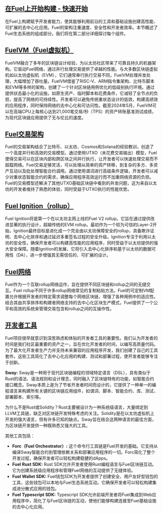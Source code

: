 ## [在Fuel上开始构建 - 快速开始](https://docs.fuel.network/docs/fuel-book/why-fuel/building-on-fuel-an-overview/#building-on-fuel-an-overview)

在Fuel上构建赋予开发者能力，使其能够利用前沿的工具和基础设施创建高性能、可扩展的去中心化应用。Fuel的架构注重速度、安全性和开发者效率。本节概述了Fuel生态系统的组成部分。我们将在第二部分详细探讨每个组件。

## [**FuelVM（Fuel虚拟机）**](https://docs.fuel.network/docs/fuel-book/why-fuel/building-on-fuel-an-overview/#building-on-fuel-an-overview)

FuelVM融合了多年的区块链设计经验，为以太坊社区带来了可靠且持久的机器架构。它驱动Fuel网络，通过并行处理交易提供了卓越的性能。与大多数区块链虚拟机如以太坊虚拟机（EVM），它们通常串行执行交易不同，FuelVM处理并发处理，大幅增加了吞吐量。FuelVM借鉴了RISC-V、ARM指令集架构、比特币脚本和EVM等多样的架构，创建了一个针对区块链用例优化的低级别执行环境。通过提供状态最小化的设施，如原生资产、临时脚本和花费条件，它减轻了全节点的负担，提高了网络的可持续性。开发者可以避免传统重状态设计的低效，构建高绩效的应用程序，同时保持网络的去中心化和可访问性。截至2024年5月，FuelVM可以在高端CPU上每核心达到21,000笔交易/秒（TPS）的资产转账基准测试成绩，为现代区块链应用提供了无与伦比的速度。

## [**Fuel交易架构**](https://docs.fuel.network/docs/fuel-book/why-fuel/building-on-fuel-an-overview/#building-on-fuel-an-overview)

Fuel的交易架构结合了比特币、以太坊、Cosmos和Solana的经验教训，创造了一个高度并行和高效的交易模型。通过使用UTXO（未花费交易输出）模型，Fuel使得交易可以在区块内部和跨区块之间并行执行，让开发者可以快速处理交易而不超载网络。Fuel交易足够灵活，可以处理从简单的资产转移，到复杂的多方、多资产互动以及批处理智能合约调用。通过使用谓词进行高级条件逻辑，开发者可以减少对重状态智能合约的需求，确保应用程序高效运行而不加重网络资源的负担。Fuel的交易模型还解决了其他UTXO基础区块链中看到的并发问题，这为来自以太坊的开发者维持了熟悉的体验，同时受益于UTXO执行的性能优势。

## [**Fuel Ignition（rollup）**](https://docs.fuel.network/docs/fuel-book/why-fuel/building-on-fuel-an-overview/#building-on-fuel-an-overview)

Fuel Ignition将是第一个在以太坊主网上线的Fuel V2 rollup。它旨在通过提供改进显著的执行设计，超越传统的EVM rollup。最初作为一个较为可信的Layer-2开始，Ignition最终目标是进化成一个完全由以太坊保障安全的rollup，具备欺诈证明、去中心化排序和通过延迟多重签名过程的安全升级。Ignition专注于利用以太坊的安全性，确保开发者可以构建高性能的应用程序，同时受益于以太坊提供的强大安全保障。随着Ignition的发展，它将引入去中心化排序和基于以太坊的数据可用性（DA），进一步增强其无需信任的、可扩展的设计。

## [**Fuel网络**](https://docs.fuel.network/docs/fuel-book/why-fuel/building-on-fuel-an-overview/#building-on-fuel-an-overview)

Fuel作为一个互联rollup网络运作，旨在提供不同区块链和rollup之间的无缝交互。Fuel rollup不同于许多rollup网络常见的复制粘贴方法。Fuel的可定制VM配置允许根据开发者的特定需求调整每个网络区块链，增强了各种用例中的适应性。结合其由共享排序和构建者网络支持的去中心化区块生产模式，Fuel提供了一个公平和高效的系统来管理交易包含和rollup之间的互操作性。

## [**开发者工具**](https://docs.fuel.network/docs/fuel-book/why-fuel/building-on-fuel-an-overview/#building-on-fuel-an-overview)

Fuel项目很早就意识到深思熟虑和体贴的开发者工具的重要性。我们认为开发者的时间是我们社区最重要的资产之一，旨在优化开发者的时间，以编写高质量代码。为了最大化开发者生产力并支持未来兼容的应用程序开发，我们创建了自己的工具套件。这些工具简化了去中心化应用的构建、测试和部署过程，使开发者能够专注于创新。

**Sway:** Sway是一种用于现代区块链编程的领域特定语言（DSL），具有类似于Rust的语法、语法规则和设计理念，同时融入了区块链特有的功能，如智能合约接口概念。Sway本质上是为了节省开发者时间而设计的，它提供了一种单一的编程语言来构建所有关键的区块链应用组件，如谓词、脚本、智能合约、库、测试、部署脚本、索引等。

为什么不是Rust或Solidity？Rust主要被设计为一种系统级语言，大量绑定到LLVM工具链，缺乏对区块链开发特殊考虑的关注。Solidity是在以太坊虚拟机上开发的强大语言，但有许多已知的缺点。Sway旨在结合这两种语言的最佳方面，为区块链开发提供一种既熟悉又强大的工具。

其他工具包括：

- **Forc（Fuel Orchestrator）:** 这个命令行工具链是Fuel开发的基础。它支持从编译Sway智能合约到管理依赖关系和部署应用程序的一切。Forc简化了整个开发过程，确保开发者可以轻松构建稳健的dApps。
- **Fuel Rust SDK:** Rust SDK允许开发者使用Rust编程语言与Fuel区块链互动。它为创建系统级应用程序和管理Fuel网络的互动提供了无缝体验。
- **Fuel Wallet SDK:** Fuel钱包SDK为开发者提供了创建安全、用户友好型钱包的工具，这些钱包可以本地与Fuel生态系统互动。它确保开发者可以轻松构建集成进分散式应用的钱包。
- **Fuel Typescript SDK:** Typescript SDK允许前端开发者将Fuel集成到Web应用程序中，简化了与Fuel区块链的互动，使他们能够构建连接至Fuel基础设施的去中心化应用。